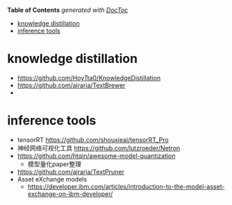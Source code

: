 <!-- START doctoc generated TOC please keep comment here to allow auto update -->
<!-- DON'T EDIT THIS SECTION, INSTEAD RE-RUN doctoc TO UPDATE -->
**Table of Contents**  *generated with [DocToc](https://github.com/thlorenz/doctoc)*

- [knowledge distillation](#knowledge-distillation)
- [inference tools](#inference-tools)

<!-- END doctoc generated TOC please keep comment here to allow auto update -->


# knowledge distillation
- https://github.com/HoyTta0/KnowledgeDistillation
- https://github.com/airaria/TextBrewer
- 


# inference tools
- tensorRT https://github.com/shouxieai/tensorRT_Pro
- 神经网络可视化工具 https://github.com/lutzroeder/Netron
- https://github.com/htqin/awesome-model-quantization
  - 模型量化paper整理
- https://github.com/airaria/TextPruner
- Asset eXchange models
  - https://developer.ibm.com/articles/introduction-to-the-model-asset-exchange-on-ibm-developer/


